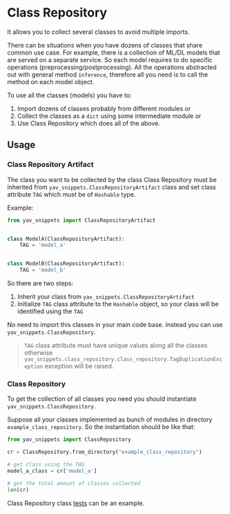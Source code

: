 # Class Repository

It allows you to collect several classes to avoid multiple imports.

There can be situations when you have dozens of classes that share common use case. For example, there is a collection of ML/DL models that are served on a separate service. So each model requires to do specific operations (preprocessing/postprocessing). All the operations abstracted out with general method `inference`, therefore all you need is to call the method on each model object.

To use all the classes (models) you have to:

1. Import dozens of classes probably from different modules or
2. Collect the classes as a `dict` using some intermediate module or
3. Use Class Repository which does all of the above.

## Usage

### Class Repository Artifact

The class you want to be collected by the class Class Repository must be inherited from `yav_snippets.ClassRepositoryArtifact` class and set class attribute `TAG` which must be of `Hashable` type.

Example:
```python
from yav_snippets import ClassRepositoryArtifact


class ModelA(ClassRepositoryArtifact):
    TAG = 'model_a'


class ModelB(ClassRepositoryArtifact):
    TAG = 'model_b'
```

So there are two steps:

1. Inherit your class from `yav_snippets.ClassRepositoryArtifact`
2. Initialize `TAG` class attribute to the `Hashable` object, so your class will be identified using the `TAG`

No need to import this classes in your main code base. Instead you can use `yav_snippets.ClassRepository`.

> `TAG` class attribute must have unique values along all the classes otherwise `yav_snippets.class_repository.class_repository.TagDuplicationException` exception will be raised.

### Class Repository

To get the collection of all classes you need you should instantiate `yav_snippets.ClassRepository`.

Suppose all your classes implemented as bunch of modules in directory `example_class_repository`. So the instantiation should be like that:

```python
from yav_snippets import ClassRepository

cr = ClassRepository.from_directory("example_class_repository")

# get class using the TAG
model_a_class = cr['model_a']

# get the total amount of classes collected
len(cr) 
```

Class Repository class [tests](tests\class_repository\test_class_repository.py) can be an example.

